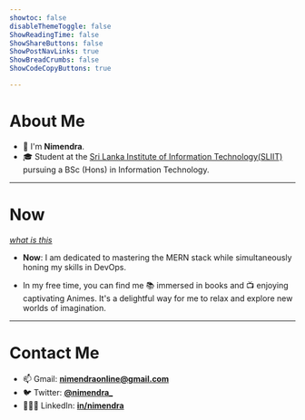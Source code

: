 ```yaml
---
showtoc: false
disableThemeToggle: false
ShowReadingTime: false
ShowShareButtons: false
ShowPostNavLinks: true
ShowBreadCrumbs: false
ShowCodeCopyButtons: true

---
```


# About Me

+ 👋 I'm **Nimendra**.
+ 🎓 Student at the [Sri Lanka Institute of Information Technology(SLIIT)](https://www.sliit.lk/) pursuing a BSc (Hons) in Information Technology.

---

# Now

*[what is this](https://nownownow.com/about)*

+ **Now**: I am dedicated to mastering the MERN stack while simultaneously honing my skills in DevOps.

+ In my free time, you can find me 📚 immersed in books and 📺 enjoying captivating Animes. It's a delightful way for me to relax and explore new worlds of imagination.

---

# Contact Me

- 📫 Gmail: **[nimendraonline@gmail.com](mailto://nimendraonline@gmail.com)**
- 🐦 Twitter: **[@nimendra_](https://twitter.com/nimendra_)**
- 👨🏻‍💼 LinkedIn: **[in/nimendra](https://www.linkedin.com/in/nimendra/)**

